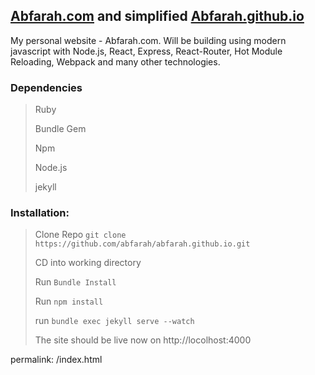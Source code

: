 ## [Abfarah.com](http://Abfarah.com) and simplified [Abfarah.github.io](https://Abfarah.github.io)

My personal website - Abfarah.com. Will be building using modern javascript with Node.js, React, Express, React-Router, Hot Module Reloading, Webpack and many other technologies.

### Dependencies
> Ruby
> 
> Bundle Gem
> 
> Npm
> 
> Node.js
> 
> jekyll


### Installation: 
> Clone Repo `git clone https://github.com/abfarah/abfarah.github.io.git`
>
> CD into working directory
> 
> Run `Bundle Install`
>
> Run `npm install`
>
> run `bundle exec jekyll serve --watch`
>
> The site should be live now on http://locolhost:4000


permalink: /index.html
